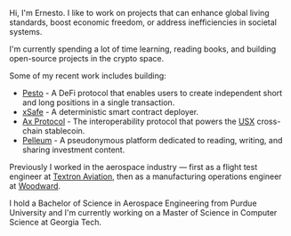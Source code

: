 Hi, I'm Ernesto. I like to work on projects that can enhance global living standards, boost economic freedom, or address inefficiencies in societal systems.

I'm currently spending a lot of time learning, reading books, and building open-source projects in the crypto space.

Some of my recent work includes building:

-   [Pesto](https://ernestor.xyz/projects/pesto) - A DeFi protocol that enables users to create independent short and long positions in a single transaction.
-   [xSafe](https://ernestor.xyz/projects/xsafe) - A deterministic smart contract deployer.
-   [Ax Protocol](https://ernestor.xyz/projects/ax-protocol) - The interoperability protocol that powers the [USX](https://docs.ax.finance/overview/usx) cross-chain stablecoin.
-   [Pelleum](https://ernestor.xyz/projects/pelleum) - A pseudonymous platform dedicated to reading, writing, and sharing investment content.

Previously I worked in the aerospace industry — first as a flight test engineer at [Textron Aviation](https://en.wikipedia.org/wiki/Textron_Aviation), then as a manufacturing operations engineer at [Woodward](https://en.wikipedia.org/wiki/Woodward,_Inc.).

I hold a Bachelor of Science in Aerospace Engineering from Purdue University and I'm currently working on a Master of Science in Computer Science at Georgia Tech.
